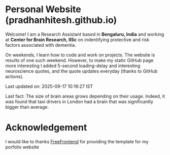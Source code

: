 # Personal Website (pradhanhitesh.github.io)
Welcome! I am a Research Assistant based in <b>Bengaluru, India</b> and working at <b>Center for Brain Research, IISc</b> on indentifying protective and risk factors associated with dementia.

On weekends, I learn how to code and work on projects. The website is results of one such weekend. However, to make my static GitHub page more interesting I added 5-second loading-delay and interesting neuroscience quotes, and the quote updates everyday (thanks to GitHub actions).

Last updated on: 2025-09-17 10:16:27 IST

Last fact: The size of brain areas grows depending on their usage. Indeed, it was found that taxi drivers in London had a brain that was significantly bigger than average.

# Acknowledgement
I would like to thanks <a href="https://freefrontend.com/">FreeFrontend</a> for providing the template for my porfolio website 